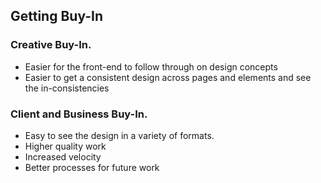 ## Getting Buy-In

### Creative Buy-In.
- Easier for the front-end to follow through on design concepts
- Easier to get a consistent design across pages and elements and see the in-consistencies

### Client and Business Buy-In.
- Easy to see the design in a variety of formats.
- Higher quality work
- Increased velocity
- Better processes for future work